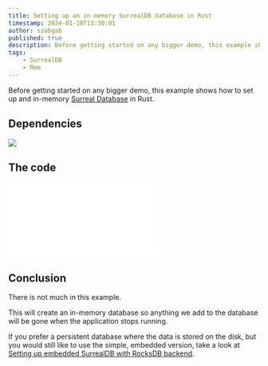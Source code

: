 ```yaml
---
title: Setting up an in-memory SurrealDB database in Rust
timestamp: 2024-01-10T11:30:01
author: szabgab
published: true
description: Before getting started on any bigger demo, this example shows how to set up and in-memory Surreal Database in Rust.
tags:
    - SurrealDB
    - Mem
---
```


Before getting started on any bigger demo, this example shows how to set up and in-memory [Surreal Database](/surrealdb) in Rust.


## Dependencies

![](examples/surrealdb/in-memory-setup/Cargo.toml)


## The code

![](examples/surrealdb/in-memory-setup/src/main.rs)


## Conclusion

There is not much in this example.

This will create an in-memory database so anything we add to the database will be gone when the application stops running.

If you prefer a persistent database where the data is stored on the disk,
but you would still like to use the simple, embedded version, take a look at
[Setting up embedded SurrealDB with RocksDB backend](/surrealdb-embedded-with-rocksdb).


